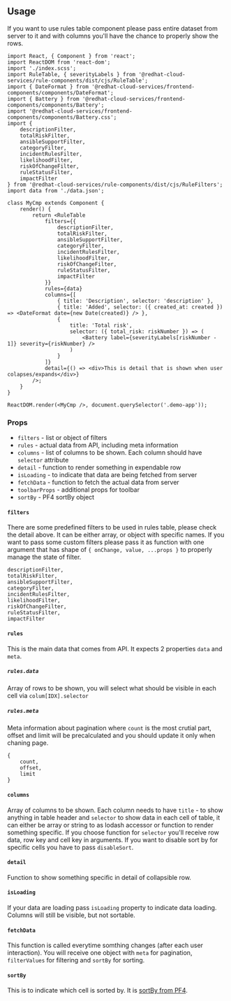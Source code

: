 ## Usage

If you want to use rules table component please pass entire dataset from server to it and with columns you'll have the chance to properly show the rows.

```JSX
import React, { Component } from 'react';
import ReactDOM from 'react-dom';
import './index.scss';
import RuleTable, { severityLabels } from '@redhat-cloud-services/rule-components/dist/cjs/RuleTable';
import { DateFormat } from '@redhat-cloud-services/frontend-components/components/DateFormat';
import { Battery } from '@redhat-cloud-services/frontend-components/components/Battery';
import '@redhat-cloud-services/frontend-components/components/Battery.css';
import {
    descriptionFilter,
    totalRiskFilter,
    ansibleSupportFilter,
    categoryFilter,
    incidentRulesFilter,
    likelihoodFilter,
    riskOfChangeFilter,
    ruleStatusFilter,
    impactFilter
} from '@redhat-cloud-services/rule-components/dist/cjs/RuleFilters';
import data from './data.json';

class MyCmp extends Component {
    render() {
        return <RuleTable
            filters={{
                descriptionFilter,
                totalRiskFilter,
                ansibleSupportFilter,
                categoryFilter,
                incidentRulesFilter,
                likelihoodFilter,
                riskOfChangeFilter,
                ruleStatusFilter,
                impactFilter
            }}
            rules={data}
            columns={[
                { title: 'Description', selector: 'description' },
                { title: 'Added', selector: ({ created_at: created }) => <DateFormat date={new Date(created)} /> },
                {
                    title: 'Total risk',
                    selector: ({ total_risk: riskNumber }) => (
                        <Battery label={severityLabels[riskNumber - 1]} severity={riskNumber} />
                    )
                }
            ]}
            detail={() => <div>This is detail that is shown when user colapses/expands</div>}
        />;
    }
}

ReactDOM.render(<MyCmp />, document.querySelector('.demo-app'));
```

### Props

* `filters` - list or object of filters
* `rules` - actual data from API, including meta information
* `columns` - list of columns to be shown. Each column should have `selector` attribute
* `detail` - function to render something in expendable row
* `isLoading` - to indicate that data are being fetched from server
* `fetchData` - function to fetch the actual data from server
* `toolbarProps` - additional props for toolbar
* `sortBy` - PF4 sortBy object

#### `filters`

There are some predefined filters to be used in rules table, please check the detail above. It can be either array, or object with specific names. If you want to pass some custom filters please pass it as function with one argument that has shape of `{ onChange, value, ...props }` to properly manage the state of filter.

```
descriptionFilter,
totalRiskFilter,
ansibleSupportFilter,
categoryFilter,
incidentRulesFilter,
likelihoodFilter,
riskOfChangeFilter,
ruleStatusFilter,
impactFilter
```

#### `rules`

This is the main data that comes from API. It expects 2 properties `data` and `meta`.

##### `rules.data`

Array of rows to be shown, you will select what should be visible in each cell via `colum[IDX].selector`

##### `rules.meta`

Meta information about pagination where `count` is the most crutial part, offset and limit will be precalculated and you should update it only when chaning page.

```
{
    count,
    offset,
    limit
}
```

#### `columns`

Array of columns to be shown. Each column needs to have `title` - to show anything in table header and `selector` to show data in each cell of table, it can either be array or string to as lodash accessor or function to render something specific. If you choose function for `selector` you'll receive row data, row key and cell key in arguments. If you want to disable sort by for specific cells you have to pass `disableSort`.

#### `detail`

Function to show something specific in detail of collapsible row.

#### `isLoading`

If your data are loading pass `isLoading` property to indicate data loading. Columns will still be visible, but not sortable.

#### `fetchData`

This function is called everytime somthing changes (after each user interaction). You will receive one object with `meta` for pagination, `filterValues` for filtering and `sortBy` for sorting.

#### `sortBy`

This is to indicate which cell is sorted by. It is [sortBy from PF4](https://patternfly-react.surge.sh/documentation/react/components/table#props).
